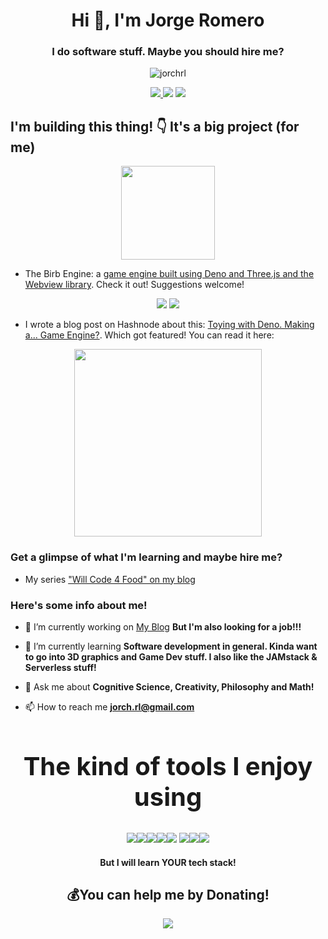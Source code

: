 <h1 align="center">Hi 👋, I'm Jorge Romero</h1>
<h3 align="center">I do software stuff. Maybe you should hire me?</h3>
<p align="center"> <img src="https://komarev.com/ghpvc/?username=jorchrl&label=Profile%20views&color=0e75b6&style=for-the-badge" alt="jorchrl" /></p>
<!-- <h2>You can find me at these social networks :D</h2> -->
<p align="center"> <a href="https://linkedin.com/in/jorchrl"><img src="https://img.shields.io/badge/LinkedIn-%230077B5.svg?style=for-the-badge&logo=linkedin&logoColor=white" /> </a>
<a href="https://twitter.com/jrlgs"><img src="https://img.shields.io/badge/Twitter-%231DA1F2.svg?style=for-the-badge&logo=Twitter&logoColor=white" /></a>
<a href="https://blog.jrlgs.dev"><img src="https://img.shields.io/badge/Hashnode-2962FF?style=for-the-badge&logo=hashnode&logoColor=white" /></a> </p>


<h2>I'm building this thing! 👇 It's a big project (for me)</h2>
<p align="center"> <a href="https://github.com/JorchRL/Birb-Engine-Desktop3D-with-Deno"> <img width="150" src="https://user-images.githubusercontent.com/27286509/174165293-e5dd9dcc-5761-45c2-b50d-a6014e2d4ed8.png" /></a></p>

- The Birb Engine: a [game engine built using Deno and Three.js and the Webview library](https://github.com/JorchRL/Desktop3D-with-Deno). Check it out! Suggestions welcome! 
<p align="center">
<img src="https://img.shields.io/badge/deno-000000?style=for-the-badge&logo=deno&logoColor=white" />
<img src="https://img.shields.io/badge/three.js-white?style=for-the-badge&logo=three.js&logoColor=black" /></p>

- I wrote a blog post on Hashnode about this: [Toying with Deno. Making a... Game Engine?](https://blog.jrlgs.dev/toying-with-deno-making-a-game-engine). Which got featured! You can read it here: 

<p class="blog-thumnail" align="center" ><a href="https://blog.jrlgs.dev/toying-with-deno-making-a-game-engine"><img width="300" src="https://blog.jrlgs.dev/_next/image?url=https%3A%2F%2Fcdn.hashnode.com%2Fres%2Fhashnode%2Fimage%2Fupload%2Fv1655056519821%2FKAZoAvH9K.png%3Fw%3D1600%26h%3D840%26fit%3Dcrop%26crop%3Dentropy%26auto%3Dcompress%2Cformat%26format%3Dwebp&w=1920&q=75" /></a></p>

<h3>Get a glimpse of what I'm learning and maybe hire me?</h3>

- My series ["Will Code 4 Food" on my blog](https://blog.jrlgs.dev/series/will-code-for-food)


<h3>Here's some info about me!</h3>

- 🔭 I’m currently working on [My Blog](https://jorgerl.hashnode.dev) **But I'm also looking for a job!!!**

- 🌱 I’m currently learning **Software development in general. Kinda want to go into 3D graphics and Game Dev stuff. I also like the JAMstack & Serverless stuff!**

- 💬 Ask me about **Cognitive Science, Creativity, Philosophy and Math!**

- 📫 How to reach me **jorch.rl@gmail.com**

<h2  align="center"style="font-size: 2.5rem"> The kind of tools I enjoy using</h2>

<p align="center"><img src="https://img.shields.io/badge/typescript-%23007ACC.svg?style=for-the-badge&logo=typescript&logoColor=white"  /><img src="https://img.shields.io/badge/javascript-%23323330.svg?style=for-the-badge&logo=javascript&logoColor=%23F7DF1E"  /><img src="https://img.shields.io/badge/tailwindcss-%2338B2AC.svg?style=for-the-badge&logo=tailwind-css&logoColor=white"  /><img src="
https://img.shields.io/badge/threejs-black?style=for-the-badge&logo=three.js&logoColor=white"  /><img src="https://img.shields.io/badge/deno-000000?style=for-the-badge&logo=deno&logoColor=white" />
<img src="https://img.shields.io/badge/three.js-white?style=for-the-badge&logo=three.js&logoColor=black" /><img src="https://img.shields.io/badge/Next-black?style=for-the-badge&logo=next.js&logoColor=white"  /><img src="https://img.shields.io/badge/MongoDB-%234ea94b.svg?style=for-the-badge&logo=mongodb&logoColor=white"  /></p>

<h4 align="center">But I will learn YOUR tech stack!</h4>


  <h2 align="center"> 💰You can help me by Donating! </h2>
  
  <p align="center"><a href="https://buymeacoffee.com/jorchRL">
  <img src="https://img.shields.io/badge/Buy%20Me%20a%20Coffee-ffdd00?style=for-the-badge&logo=buy-me-a-coffee&logoColor=black" /> </a></p> 
  
